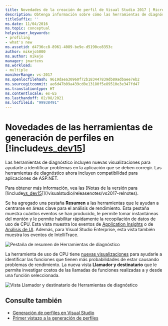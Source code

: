 ```yaml
---
title: Novedades de la creación de perfil de Visual Studio 2017 | Microsoft Docs
description: Obtenga información sobre cómo las herramientas de diagnóstico incluyen nuevas visualizaciones para ayudarle a identificar problemas que se deben corregir en la aplicación.
titleSuffix: ''
ms.date: 11/04/2016
ms.topic: conceptual
helpviewer_keywords:
- profiling
- what's new
ms.assetid: d4736cc8-8961-4089-be9e-d5190ce8353c
author: mikejo5000
ms.author: mikejo
manager: jmartens
ms.workload:
- multiple
monikerRange: vs-2017
ms.openlocfilehash: 9619daea30960f72b183447839db89adbaee7eb2
ms.sourcegitcommit: ae6d47b09a439cd0e13180f5e89510e3e347fd47
ms.translationtype: HT
ms.contentlocale: es-ES
ms.lasthandoff: 02/08/2021
ms.locfileid: "99938491"
---
```

# <a name="whats-new-in-profiling-tools-in-includevs_dev15"></a>Novedades de las herramientas de generación de perfiles en [!include[vs_dev15](../misc/includes/vs_dev15_md.md)]

Las herramientas de diagnóstico incluyen nuevas visualizaciones para ayudarle a identificar problemas en la aplicación que se deben corregir. Las herramientas de diagnóstico ahora incluyen compatibilidad para aplicaciones de ASP.NET.

Para obtener más información, vea las [Notas de la versión para [!include[vs_dev15](../misc/includes/vs_dev15_md.md)]](/visualstudio/releasenotes/vs2017-relnotes).

Se ha agregado una pestaña **Resumen** a las herramientas que le ayudan a centrarse en áreas clave para el análisis de rendimiento. Esta pestaña muestra cuántos eventos se han producido, le permite tomar instantáneas del montón y le permite habilitar rápidamente la recopilación de datos de uso de CPU. Esta vista muestra los eventos de [Application Insights](/azure/azure-monitor/app/visual-studio) o de [Análisis de UI](/visualstudio/releasenotes/vs2017-relnotes). Además, para Visual Studio Enterprise, esta vista también muestra los eventos de IntelliTrace.

![Pestaña de resumen de Herramientas de diagnóstico](../profiling/media/diag-tools-summary-tab-2.png "DiagToolsSummaryTab")

La herramienta de uso de CPU tiene [nuevas visualizaciones](../profiling/Beginners-Guide-to-Performance-Profiling.md) para ayudarle a identificar las funciones que tienen más probabilidades de estar causando problemas de rendimiento. La nueva vista **Llamador y destinatario** que le permite investigar costos de las llamadas de funciones realizadas a y desde una función seleccionada.

![Vista Llamador y destinatario de Herramientas de diagnóstico](../profiling/media/diag-tools-caller-callee-2.png "DiagToolsCallerCallee")

## <a name="see-also"></a>Consulte también

- [Generación de perfiles en Visual Studio](../profiling/index.yml)
- [Primer vistazo a la generación de perfiles](../profiling/profiling-feature-tour.md)